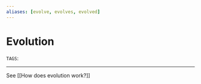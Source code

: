 ```yaml
---
aliases: [evolve, evolves, evolved]
---
```


# Evolution
`TAGS`: 

---
See [[How does evolution work?]]

